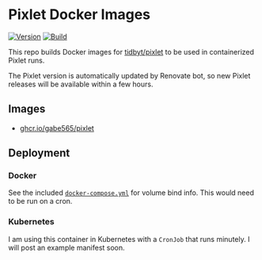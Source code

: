 # Pixlet Docker Images

<!--renovate repo=tidbyt.dev/pixlet -->
[![Version](https://img.shields.io/badge/Version-v0.28.7-informational?style=flat)](https://github.com/gabe565/docker-pixlet/pkgs/container/pixlet)
[![Build](https://github.com/gabe565/docker-pixlet/actions/workflows/build.yml/badge.svg)](https://github.com/gabe565/docker-pixlet/actions/workflows/build.yml)

This repo builds Docker images for [tidbyt/pixlet](https://github.com/tidbyt/pixlet) to be used in containerized Pixlet runs.

The Pixlet version is automatically updated by Renovate bot, so new Pixlet releases will be available within a few hours.

## Images

- [ghcr.io/gabe565/pixlet](https://github.com/gabe565/docker-pixlet/pkgs/container/pixlet)

## Deployment

### Docker

See the included [`docker-compose.yml`](docker-compose.yml) for volume bind info. This would need to be run on a cron.

### Kubernetes

I am using this container in Kubernetes with a `CronJob` that runs minutely. I will post an example manifest soon.
